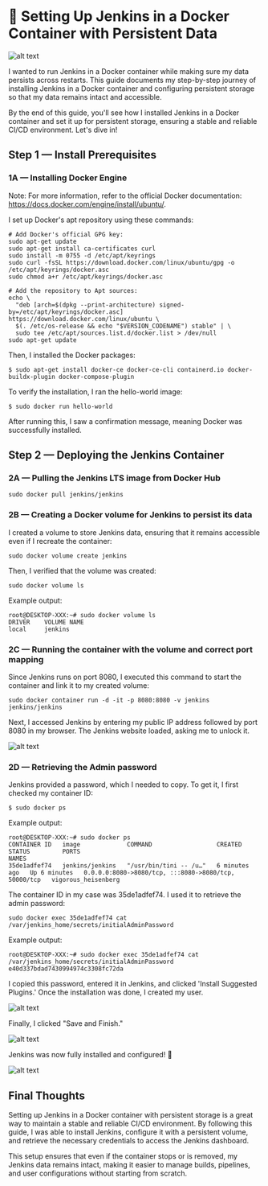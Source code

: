 # 🚀 Setting Up Jenkins in a Docker Container with Persistent Data

![alt text](images/image.png)

I wanted to run Jenkins in a Docker container while making sure my data persists across restarts. This guide documents my step-by-step journey of installing Jenkins in a Docker container and configuring persistent storage so that my data remains intact and accessible.

By the end of this guide, you'll see how I installed Jenkins in a Docker container and set it up for persistent storage, ensuring a stable and reliable CI/CD environment. Let's dive in!

## Step 1 — Install Prerequisites

### 1A — Installing Docker Engine

Note: For more information, refer to the official Docker documentation: https://docs.docker.com/engine/install/ubuntu/.

I set up Docker's apt repository using these commands:

```
# Add Docker's official GPG key:
sudo apt-get update
sudo apt-get install ca-certificates curl
sudo install -m 0755 -d /etc/apt/keyrings
sudo curl -fsSL https://download.docker.com/linux/ubuntu/gpg -o /etc/apt/keyrings/docker.asc
sudo chmod a+r /etc/apt/keyrings/docker.asc

# Add the repository to Apt sources:
echo \
  "deb [arch=$(dpkg --print-architecture) signed-by=/etc/apt/keyrings/docker.asc] https://download.docker.com/linux/ubuntu \
  $(. /etc/os-release && echo "$VERSION_CODENAME") stable" | \
  sudo tee /etc/apt/sources.list.d/docker.list > /dev/null
sudo apt-get update
```

Then, I installed the Docker packages:

```
$ sudo apt-get install docker-ce docker-ce-cli containerd.io docker-buildx-plugin docker-compose-plugin
```

To verify the installation, I ran the hello-world image:

```
$ sudo docker run hello-world
```

After running this, I saw a confirmation message, meaning Docker was successfully installed.

## Step 2 — Deploying the Jenkins Container

### 2A — Pulling the Jenkins LTS image from Docker Hub

```
sudo docker pull jenkins/jenkins
```

### 2B — Creating a Docker volume for Jenkins to persist its data

I created a volume to store Jenkins data, ensuring that it remains accessible even if I recreate the container:

```
sudo docker volume create jenkins
```

Then, I verified that the volume was created:

```
sudo docker volume ls
```

Example output:

```
root@DESKTOP-XXX:~# sudo docker volume ls
DRIVER    VOLUME NAME
local     jenkins
```

### 2C — Running the container with the volume and correct port mapping

Since Jenkins runs on port 8080, I executed this command to start the container and link it to my created volume:

```
sudo docker container run -d -it -p 8080:8080 -v jenkins jenkins/jenkins
```

Next, I accessed Jenkins by entering my public IP address followed by port 8080 in my browser. The Jenkins website loaded, asking me to unlock it.

![alt text](images/image-1.png)

### 2D — Retrieving the Admin password

Jenkins provided a password, which I needed to copy. To get it, I first checked my container ID:

```
$ sudo docker ps
```

Example output:

```
root@DESKTOP-XXX:~# sudo docker ps
CONTAINER ID   image             COMMAND                  CREATED         STATUS         PORTS                                                  NAMES
35de1adfef74   jenkins/jenkins   "/usr/bin/tini -- /u…"   6 minutes ago   Up 6 minutes   0.0.0.0:8080->8080/tcp, :::8080->8080/tcp, 50000/tcp   vigorous_heisenberg
```

The container ID in my case was 35de1adfef74. I used it to retrieve the admin password:

```
sudo docker exec 35de1adfef74 cat /var/jenkins_home/secrets/initialAdminPassword
```

Example output:

```
root@DESKTOP-XXX:~# sudo docker exec 35de1adfef74 cat /var/jenkins_home/secrets/initialAdminPassword
e40d337bdad7430994974c3308fc72da
```

I copied this password, entered it in Jenkins, and clicked 'Install Suggested Plugins.' Once the installation was done, I created my user.

![alt text](images/image-2.png)

Finally, I clicked "Save and Finish."

![alt text](images/image-3.png)

Jenkins was now fully installed and configured! 🎉

![alt text](images/image-4.png)

## Final Thoughts

Setting up Jenkins in a Docker container with persistent storage is a great way to maintain a stable and reliable CI/CD environment. By following this guide, I was able to install Jenkins, configure it with a persistent volume, and retrieve the necessary credentials to access the Jenkins dashboard.

This setup ensures that even if the container stops or is removed, my Jenkins data remains intact, making it easier to manage builds, pipelines, and user configurations without starting from scratch.